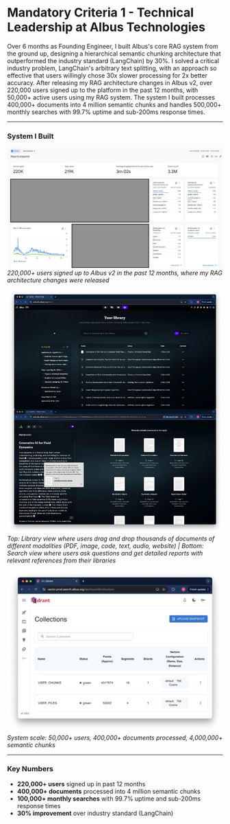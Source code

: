 # Mandatory Criteria 1 - Technical Leadership at Albus Technologies

Over 6 months as Founding Engineer, I built Albus's core RAG system from the ground up, designing a hierarchical semantic chunking architecture that outperformed the industry standard (LangChain) by 30%. I solved a critical industry problem, LangChain's arbitrary text splitting, with an approach so effective that users willingly chose 30x slower processing for 2x better accuracy. After releasing my RAG architecture changes in Albus v2, over 220,000 users signed up to the platform in the past 12 months, with 50,000+ active users using my RAG system. The system I built processes 400,000+ documents into 4 million semantic chunks and handles 500,000+ monthly searches with 99.7% uptime and sub-200ms response times.

---

### System I Built

![User Growth](raw/albus-user.png)
_220,000+ users signed up to Albus v2 in the past 12 months, where my RAG architecture changes were released_

![Albus UI](raw/albus-ui.png)
_Top: Library view where users drag and drop thousands of documents of different modalities (PDF, image, code, text, audio, website) | Bottom: Search view where users ask questions and get detailed reports with relevant references from their libraries_

![Vector Database Metrics](raw/albus-vectordb.png)
_System scale: 50,000+ users, 400,000+ documents processed, 4,000,000+ semantic chunks_

---

### Key Numbers

- **220,000+ users** signed up in past 12 months
- **400,000+ documents** processed into 4 million semantic chunks
- **100,000+ monthly searches** with 99.7% uptime and sub-200ms response times
- **30% improvement** over industry standard (LangChain)
